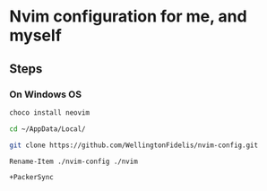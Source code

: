 # Nvim configuration for me, and myself

## Steps
### On Windows OS
```bash
choco install neovim

cd ~/AppData/Local/

git clone https://github.com/WellingtonFidelis/nvim-config.git

Rename-Item ./nvim-config ./nvim

+PackerSync

```
